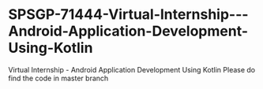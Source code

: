 # SPSGP-71444-Virtual-Internship---Android-Application-Development-Using-Kotlin
Virtual Internship - Android Application Development Using Kotlin
Please do find the code in master branch
